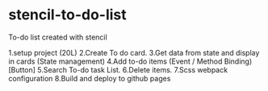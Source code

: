 # stencil-to-do-list
To-do list created with stencil

1.setup project (20L)
2.Create To do card.
3.Get data from state and display in cards (State management)
4.Add to-do items (Event / Method Binding) [Button]
5.Search To-do task List.
6.Delete items.
7.Scss webpack configuration
8.Build and deploy to github pages
